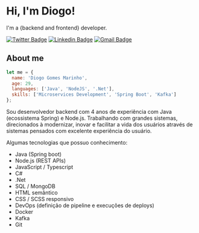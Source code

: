 # Hi, I'm Diogo!

I'm a {backend and frontend} developer.

[![Twitter Badge](https://img.shields.io/badge/-@DiogoG60-6633cc?style=flat-square&labelColor=6633cc&logo=twitter&logoColor=white&link=https://twitter.com/DiogoG60)](https://twitter.com/DiogoG60) 
[![Linkedin Badge](https://img.shields.io/badge/-Diogo-6633cc?style=flat-square&logo=Linkedin&logoColor=white&link=https://www.linkedin.com/in/diogo-gomes-marinho/)](https://www.linkedin.com/in/diogo-gomes-marinho/) 
[![Gmail Badge](https://img.shields.io/badge/-diogog60@gmail.com-6633cc?style=flat-square&logo=Gmail&logoColor=white&link=mailto:diogog60@gmail.com)](mailto:diogog60@gmail.com)

## About me

```javascript
let me = {
  name: 'Diogo Gomes Marinho',
  age: 29,
  languages: ['Java', 'NodeJS', '.Net'],
  skills: ['Microservices Development', 'Spring Boot', 'Kafka']
};
```
Sou desenvolvedor backend com 4 anos de experiência com Java (ecossistema Spring) e Node.js.
Trabalhando com grandes sistemas, direcionados à modernizar, inovar e facilitar a vida dos usuários através de sistemas pensados com excelente experiência do usuário.

Algumas tecnologias que possuo conhecimento:

- Java (Spring boot)
- Node.js (REST APIs)
- JavaScript / Typescript
- C#
- .Net
- SQL / MongoDB
- HTML semântico
- CSS / SCSS responsivo
- DevOps (definição de pipeline e execuções de deploys)
- Docker
- Kafka
- Git
